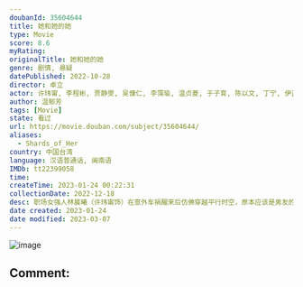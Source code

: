 ```yaml
---
doubanId: 35604644
title: 她和她的她
type: Movie
score: 8.6
myRating: 
originalTitle: 她和她的她
genre: 剧情, 悬疑
datePublished: 2022-10-28
director: 卓立
actor: 许玮甯, 李程彬, 贾静雯, 吴慷仁, 李霈瑜, 温贞菱, 于子育, 陈以文, 丁宁, 伊正, 徐钧浩, 林奕岚, 张凯喆, 林思廷, 许筑婷, undefined, 胡宇威, 郭雪芙, 林哲熹, 薛仕凌, 蒋伟文, 廖慧珍, 段钧豪, 黄舒湄, 杨闵, 梁洳瑄, 林嘉俐, 罗能华, 孙君宝, 彭若萱, 洪义, 蔡亘晏, 罗弘任, 涂台凤
author: 温郁芳
tags: [Movie]
state: 看过
url: https://movie.douban.com/subject/35604644/
aliases:
  - Shards_of_Her
country: 中国台湾
language: 汉语普通话, 闽南语
IMDb: tt22399058
time: 
createTime: 2023-01-24 00:22:31
collectionDate: 2022-12-18
desc: 职场女强人林晨曦（许玮甯饰）在意外车祸醒来后仿佛穿越平行时空，原本应该是男友的李皓明变成警察小刘（李程彬饰），正在调查关于她高中化学老师谢志忠（陈以文饰）遭杀害的案件，高中学姐颜圣华（贾静雯饰...
date created: 2023-01-24
date modified: 2023-03-07
---
```


![image](p2871028984.jpg)

Comment:
---
